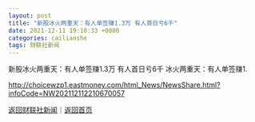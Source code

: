 ```yaml
---
layout: post
title: "新股冰火两重天：有人单签赚1.3万 有人首日亏6千"
date: 2021-12-11 19:10:33 +0800
categories: cailianshe
tags: 财联社新闻
---
```

新股冰火两重天：有人单签赚1.3万 有人首日亏6千
冰火两重天：有人单签赚1.

<http://choicewzp1.eastmoney.com/html_News/NewsShare.html?infoCode=NW202112112210670057>

[返回财联社新闻](//finews.withounder.com/cailianshe/)｜[返回首页](//finews.withounder.com/)